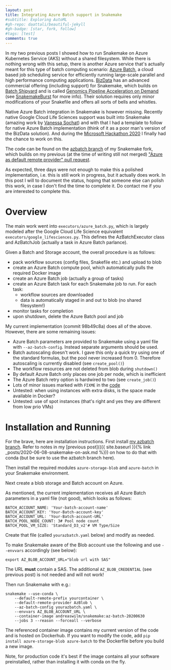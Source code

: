 ```yaml
---
layout: post
title: Integrating Azure Batch support in Snakemake
#subtitle: Exploring AutoML
#gh-repo: daattali/beautiful-jekyll
#gh-badge: [star, fork, follow]
#tags: [test]
comments: true
---
```


In my two previous posts I showed how to run Snakemake on Azure Kubernetes Service (AKS) without a shared filesystem. While there is nothing wrong with this setup, there is another Azure service that's actually meant for this type of batch computing scenario: [Azure Batch](https://docs.microsoft.com/en-us/azure/batch/), a cloud based job scheduling service for efficiently running large-scale parallel and high performance computing applications. [BizData](https://www.bizdata.com.au/) has an advanced commercial offering (including support) for Snakemake, which builds on [Batch Shipyard](https://batch-shipyard.readthedocs.io/) and is called [Genomics Pipeline Acceleration on Demand](https://www.bizdata.com.au/genomics-ondemand) (see [SnakemakeBurst](https://github.com/Azure/azure-hpc/tree/master/LifeSciences/SnakemakeBurst) for more info). Their solution requires only minor modifications of your Snakefile and offers all sorts of bells and whistles. 

Native Azure Batch integration in Snakemake is however missing. Recently native Google Cloud Life Sciences support was  built into Snakemake (amazing work by [Vanessa Sochat](https://vsoch.github.io/)) and with that I had a template to follow for native Azure Batch implementation (think of it as a poor man's version of the BizData solution). And during the [Microsoft Hackathon 2020](https://twitter.com/MSFTGarage/status/1288666876432642050) I finally had the chance to work on this.

The code can be found on the [azbatch branch](https://github.com/andreas-wilm/snakemake/tree/azbatch) of my Snakemake fork, which builds on my previous (at the time of writing still not merged) ["Azure as default remote provider" pull request](https://github.com/snakemake/snakemake/pull/324).

As expected, three days were not enough to make this a polished implementation, i.e. this is still work in progress, but it actually does work. In this post I will to document the status, hoping that someone else can polish this work, in case I don't find the time to complete it. Do contact me if you are interested to complete this.


# Overview


The main work went into `executors/azure_batch.py`, which is largely modeled after the Google Cloud Life Science equivalent `executors/google_lifesciences.py`. This defines the AzBatchExecutor class and AzBatchJob (actually a task in Azure Batch parlance).

Given a Batch and Storage account, the overall procedure is as follows:

- pack workflow sources (config files, Snakefile etc.) and upload to blob
- create an Azure Batch compute pool, which automatically pulls the required Docker image 
- create an Azure Batch job (actually a group of tasks)
- create an Azure Batch task for each Snakemake job to run. For each task:
  - workflow sources are downloaded
  - data is automatically staged in and out to blob (no shared filesystem!)
- monitor tasks for completion
- upon shutdown, delete the Azure Batch pool and job

My current implementation (commit 98b49c8a) does all of the above. However, there are some remaining issues:

- Azure Batch parameters are provided to Snakemake using a yaml file with `--az-batch-config`. Instead separate arguments should be used.
- Batch autoscaling doesn't work. I gave this only a quick try using one of the standard formulas, but the pool never increased from 0. Therefore autoscaling is currently disabled (see `create_pool()`)
- The workflow resources are not deleted from blob during `shutdown()`
- By default Azure Batch only places one job per node, which is inefficient
- The Azure Batch retry option is hardwired to two (see `create_job()`)
- Lots of minor issues marked with `FIXME` in the [code](https://github.com/andreas-wilm/snakemake/blob/azbatch/snakemake/executors/azure_batch.py)
- Untested: when using instances with extra disks, is the space made available in Docker?
- Untested: use of spot instances (that's right and yes they are different from low prio VMs)


# Installation and Running

For the brave, here are installation instructions. First install [my azbatch branch]((https://github.com/andreas-wilm/snakemake/tree/azbatch)). Refer to notes in my [previous post](({{ site.baseurl }}{% link _posts/2020-06-08-snakemake-on-ask.md %})) on how to do that with conda (but be sure to use the azbatch branch here).
 
Then install the required modules `azure-storage-blob` and `azure-batch` in your Snakemake environment.

Next create a blob storage and Batch account on Azure.

As mentioned, the current implementation receives all Azure Batch parameters in a yaml file (not good), which looks as follows:

    BATCH_ACCOUNT_NAME: 'Your-batch-account-name'
    BATCH_ACCOUNT_KEY: 'Your-Batch-account-key'
    BATCH_ACCOUNT_URL: 'Your-Batch-account-URL'
    BATCH_POOL_NODE_COUNT: 3# Pool node count
    BATCH_POOL_VM_SIZE: 'Standard_D3_v2'# VM Type/Size

Create that file (called `yourazbatch.yaml` below) and modify as needed. 

To make Snakemake aware of the Blob account use the following and use `--envvars` accordingly (see below):

    export AZ_BLOB_ACCOUNT_URL="blob url with SAS"

The URL **must** contain a SAS. The additional `AZ_BLOB_CREDENTIAL` (see previous post) is not needed and will not work!

Then run Snakemake with e.g.:

    snakemake --use-conda \
        --default-remote-prefix yourcontainer \
        --default-remote-provider AzBlob \
        --az-batch-config yourazbatch.yaml \
        --envvars AZ_BLOB_ACCOUNT_URL \
        --container-image andreaswilm/snakemake:az-batch-20200630
        --jobs 3 --reason --forceall --verbose   

The referenced container image contains my current version of the code and is hosted on Dockerhub. If you want to modify the code, add `pip install azure-storage-blob azure-batch` to the Dockerfile before you build a new image.

Note, for production code it's best if the image contains all your software preinstalled, rather than installing it with conda on the fly.


